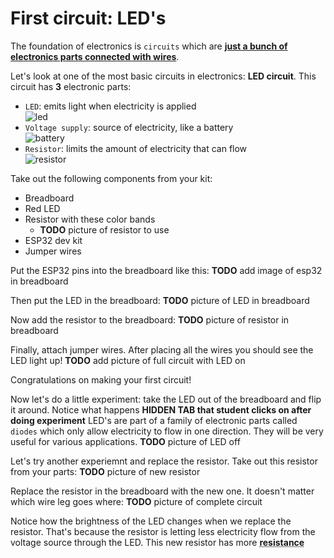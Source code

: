 # First circuit: LED's

The foundation of electronics is `circuits` which are <ins>**just a bunch of electronics parts connected with wires**</ins>.

Let's look at one of the most basic circuits in electronics:  **LED circuit**.  This circuit has **3** electronic parts:
- `LED`: emits light when electricity is applied <br/>
![led](../images/ch01_led.png)
- `Voltage supply`:  source of electricity, like a battery</br>
![battery](../images/ch01_battery.png)
- `Resistor`: limits the amount of electricity that can flow <br/>
![resistor](../images/ch01_resistor.png)

Take out the following components from your kit:
- Breadboard
- Red LED
- Resistor with these color bands
  - **TODO** picture of resistor to use
- ESP32 dev kit
- Jumper wires

Put the ESP32 pins into the breadboard like this:
**TODO** add image of esp32 in breadboard

Then put the LED in the breadboard:
**TODO** picture of LED in breadboard

Now add the resistor to the breadboard:
**TODO** picture of resistor in breadboard

Finally, attach jumper wires.  After placing all the wires you should see the LED light up!
**TODO** add picture of full circuit with LED on

Congratulations on making your first circuit!  

Now let's do a little experiment: take the LED out of the breadboard and flip it around.  Notice what happens
**HIDDEN TAB that student clicks on after doing experiment**
LED's are part of a family of electronic parts called `diodes` which only allow electricity to flow in one direction.  They will be very useful for various applications.
**TODO** picture of LED off



Let's try another experiemnt and replace the resistor. Take out this resistor from your parts:
**TODO** picture of new resistor

Replace the resistor in the breadboard with the new one.  It doesn't matter which wire leg goes where:
**TODO** picture of complete circuit

Notice how the brightness of the LED changes when we replace the resistor.  That's because the resistor is letting less electricity flow from the voltage source through the LED.  This new resistor has more **<abbr title="Opposing the flow of electricity">resistance</abbr>**